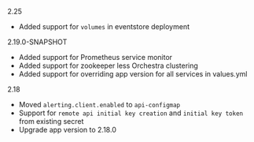 2.25 

- Added support for `volumes` in eventstore deployment

2.19.0-SNAPSHOT

- Added support for Prometheus service monitor
- Added support for zookeeper less Orchestra clustering
- Added support for overriding app version for all services in values.yml

2.18

- Moved `alerting.client.enabled` to `api-configmap`
- Support for `remote api initial key creation` and `initial key token` from existing secret
- Upgrade app version to 2.18.0
